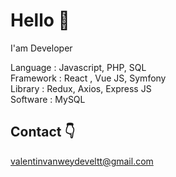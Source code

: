 # Hello :wave:    

I'am Developer

Language : Javascript, PHP, SQL  
Framework : React , Vue JS, Symfony    
Library : Redux, Axios, Express JS  
Software : MySQL

## Contact  :point_down:

valentinvanweydeveltt@gmail.com
